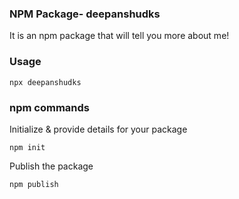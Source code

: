 ### NPM Package- deepanshudks

It is an npm package that will tell you more about me!

### Usage
```
npx deepanshudks
```



### npm commands
Initialize & provide details for your package
```
npm init
```

Publish the package

```
npm publish 
```
